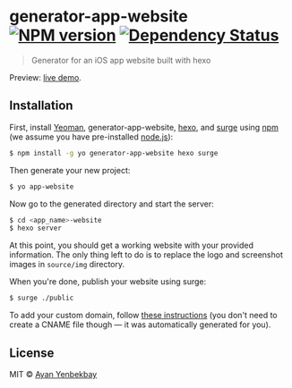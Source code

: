 # generator-app-website [![NPM version][npm-image]][npm-url] [![Dependency Status][daviddm-image]][daviddm-url]
> Generator for an iOS app website built with hexo

Preview: [live demo](http://app-website-demo.surge.sh/).

## Installation

First, install [Yeoman](http://yeoman.io), generator-app-website, [hexo](https://hexo.io/), and [surge](http://surge.sh/) using [npm](https://www.npmjs.com/) (we assume you have pre-installed [node.js](https://nodejs.org/)):

```bash
$ npm install -g yo generator-app-website hexo surge
```

Then generate your new project:

```bash
$ yo app-website
```

Now go to the generated directory and start the server:

```bash
$ cd <app_name>-website
$ hexo server
```

At this point, you should get a working website with your provided information. The only thing left to do is to replace the logo and screenshot images in `source/img` directory.

When you're done, publish your website using surge:

```bash
$ surge ./public
```

To add your custom domain, follow [these instructions](http://surge.sh/help/adding-a-custom-domain) (you don't need to create a CNAME file though — it was automatically generated for you).

## License

MIT © [Ayan Yenbekbay](http://yenbekbay.me)

[npm-image]: https://badge.fury.io/js/generator-app-website.svg
[npm-url]: https://npmjs.org/package/generator-app-website
[daviddm-image]: https://david-dm.org/yenbekbay/generator-app-website.svg?theme=shields.io
[daviddm-url]: https://david-dm.org/yenbekbay/generator-app-website
